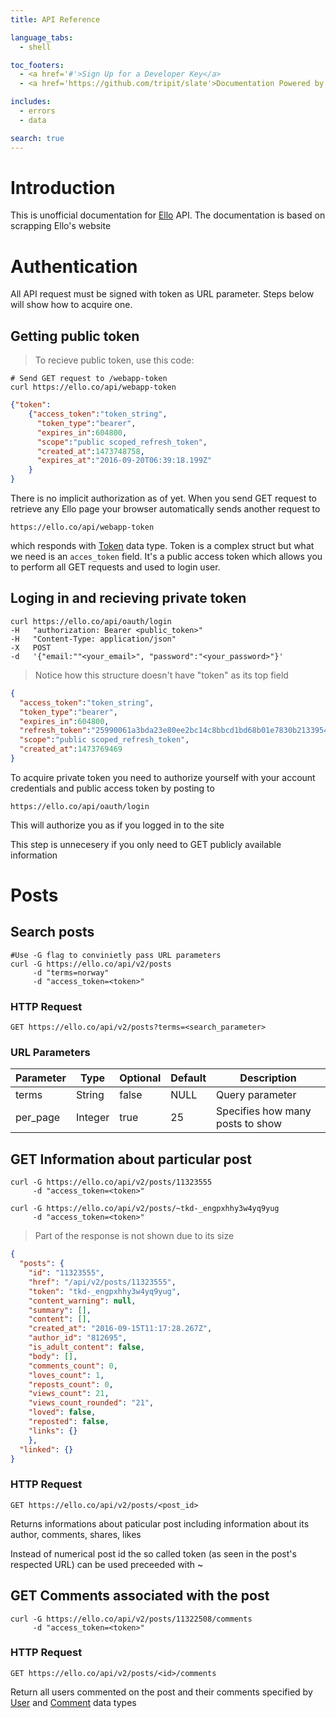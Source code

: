 ```yaml
---
title: API Reference

language_tabs:
  - shell

toc_footers:
  - <a href='#'>Sign Up for a Developer Key</a>
  - <a href='https://github.com/tripit/slate'>Documentation Powered by Slate</a>

includes:
  - errors
  - data

search: true
---
```


# Introduction

This is unofficial documentation for <a href='ello.co'>Ello</a> API. The documentation is based on scrapping Ello's website

# Authentication
All API request must be signed with token as URL parameter. Steps below will show how to acquire one.
## Getting public token
> To recieve public token, use this code:


```shell
# Send GET request to /webapp-token
curl https://ello.co/api/webapp-token
```

```json
{"token":
    {"access_token":"token_string",
      "token_type":"bearer",
      "expires_in":604800,
      "scope":"public scoped_refresh_token",
      "created_at":1473748758,
      "expires_at":"2016-09-20T06:39:18.199Z"
    }
}
```



There is no implicit authorization as of yet. When you send GET request to retrieve any Ello page your browser automatically sends another
request to

`https://ello.co/api/webapp-token`

which responds with <a href='#token'>Token</a> data type. Token is a complex struct but what we need is an `acces_token` field. It's a public access token
which allows you to perform all GET requests and used to login user.

## Loging in and recieving private token
```shell
curl https://ello.co/api/oauth/login
-H   "authorization: Bearer <public_token>"
-H   "Content-Type: application/json"
-X   POST
-d   '{"email:""<your_email>", "password":"<your_password>"}'

```
> Notice how this structure doesn't have "token" as its top field

```json
{
  "access_token":"token_string",
  "token_type":"bearer",
  "expires_in":604800,
  "refresh_token":"25990061a3bda23e80ee2bc14c8bbcd1bd68b01e7830b2133954bba04eeb7572",
  "scope":"public scoped_refresh_token",
  "created_at":1473769469
}
```
To acquire private token you need to authorize yourself with your account credentials and public access token by posting to

`https://ello.co/api/oauth/login`

This will authorize you as if you logged in to the site

<aside class="notice">
This step is unnecesery if you only need to GET publicly available information
</aside>


# Posts
## Search posts 
```shell
#Use -G flag to convinietly pass URL parameters
curl -G https://ello.co/api/v2/posts
     -d "terms=norway"
     -d "access_token=<token>"
```
### HTTP Request
`GET https://ello.co/api/v2/posts?terms=<search_parameter>`
### URL Parameters
Parameter | Type | Optional | Default | Description
--------- | ------- | -----------|--------------|------------
terms | String | false | NULL | Query parameter 
per_page | Integer | true | 25 | Specifies how many posts to show


## GET Information about particular post
```shell
curl -G https://ello.co/api/v2/posts/11323555
     -d "access_token=<token>"

curl -G https://ello.co/api/v2/posts/~tkd-_engpxhhy3w4yq9yug
     -d "access_token=<token>"          
```

> Part of the response is not shown due to its size

```json
{
  "posts": {
    "id": "11323555",
    "href": "/api/v2/posts/11323555",
    "token": "tkd-_engpxhhy3w4yq9yug",
    "content_warning": null,
    "summary": [],
    "content": [],
    "created_at": "2016-09-15T11:17:28.267Z",
    "author_id": "812695",
    "is_adult_content": false,
    "body": [],
    "comments_count": 0,
    "loves_count": 1,
    "reposts_count": 0,
    "views_count": 21,
    "views_count_rounded": "21",
    "loved": false,
    "reposted": false,
    "links": {}
    },
  "linked": {}
}
```

### HTTP Request
`GET https://ello.co/api/v2/posts/<post_id>`

Returns informations about paticular post including information about its author, comments, shares, likes

<aside class="notice">
Instead of numerical post id the so called token (as seen in the post's respected URL) can be used preceeded with ~
</aside>

## GET Comments associated with the post
```
curl -G https://ello.co/api/v2/posts/11322508/comments
     -d "access_token=<token>"
```

### HTTP Request
`GET https://ello.co/api/v2/posts/<id>/comments`

Return all users commented on the post and their comments specified by <a href="#user">User</a> and <a href="#comment">Comment</a> data types
